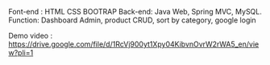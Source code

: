 Font-end : HTML CSS BOOTRAP
Back-end: Java Web, Spring MVC, MySQL.
Function: Dashboard Admin, product CRUD, sort by category, google login

Demo video : https://drive.google.com/file/d/1RcVj900yt1Xpy04KibvnOvrW2rWA5_en/view?pli=1


